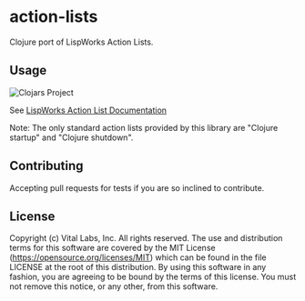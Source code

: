 # action-lists

Clojure port of LispWorks Action Lists.
   
## Usage

![Clojars Project](https://img.shields.io/clojars/v/action-lists.svg)

See [LispWorks Action List Documentation](http://www.lispworks.com/documentation/lw70/LW/html/lw-49.htm)

Note: The only standard action lists provided by this library are "Clojure startup" and "Clojure shutdown".

## Contributing

Accepting pull requests for tests if you are so inclined to contribute.

## License

Copyright (c) Vital Labs, Inc. All rights reserved. The use and
distribution terms for this software are covered by the MIT
License (https://opensource.org/licenses/MIT) which can be found
in the file LICENSE at the root of this distribution.
By using this software in any fashion, you are agreeing to be
bound by the terms of this license.  You must not remove this notice,
or any other, from this software.